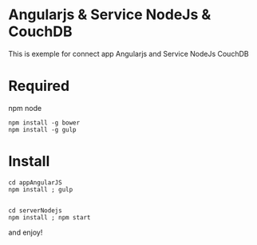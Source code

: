 # Angularjs & Service NodeJs & CouchDB

This is exemple for connect app Angularjs and Service NodeJs CouchDB


# Required

npm
node

```
npm install -g bower
npm install -g gulp
````

# Install

``` shell
cd appAngularJS
npm install ; gulp


cd serverNodejs
npm install ; npm start
```

and enjoy!


